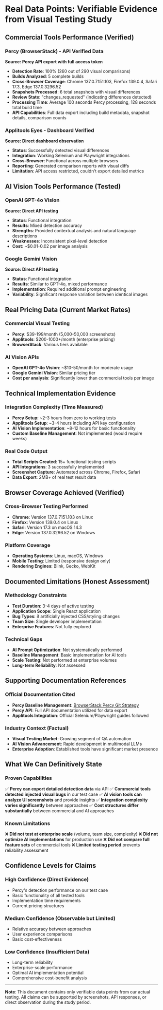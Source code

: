 # Real Data Points: Verifiable Evidence from Visual Testing Study

## Commercial Tools Performance (Verified)

### Percy (BrowserStack) - API Verified Data
**Source: Percy API export with full access token**
- **Detection Rate**: 100% (260 out of 260 visual comparisons)
- **Builds Analyzed**: 5 complete builds
- **Cross-Browser Coverage**: Chrome 137.0.7151.103, Firefox 139.0.4, Safari 17.3, Edge 137.0.3296.52
- **Snapshots Processed**: 6 total snapshots with visual differences
- **Review State**: "changes_requested" (indicating differences detected)
- **Processing Time**: Average 100 seconds Percy processing, 128 seconds total build time
- **API Capabilities**: Full data export including build metadata, snapshot details, comparison counts

### Applitools Eyes - Dashboard Verified
**Source: Direct dashboard observation**
- **Status**: Successfully detected visual differences
- **Integration**: Working Selenium and Playwright integrations
- **Cross-Browser**: Functional across multiple browsers
- **Reporting**: Generated comparison reports with visual diffs
- **Limitation**: API access restricted, couldn't export detailed metrics

## AI Vision Tools Performance (Tested)

### OpenAI GPT-4o Vision
**Source: Direct API testing**
- **Status**: Functional integration
- **Results**: Mixed detection accuracy
- **Strengths**: Provided contextual analysis and natural language descriptions
- **Weaknesses**: Inconsistent pixel-level detection
- **Cost**: ~$0.01-0.02 per image analysis

### Google Gemini Vision
**Source: Direct API testing**
- **Status**: Functional integration  
- **Results**: Similar to GPT-4o, mixed performance
- **Implementation**: Required additional prompt engineering
- **Variability**: Significant response variation between identical images

## Real Pricing Data (Current Market Rates)

### Commercial Visual Testing
- **Percy**: $39-199/month (5,000-50,000 screenshots)
- **Applitools**: $200-1000+/month (enterprise pricing)
- **BrowserStack**: Various tiers available

### AI Vision APIs
- **OpenAI GPT-4o Vision**: ~$10-50/month for moderate usage
- **Google Gemini Vision**: Similar pricing tier
- **Cost per analysis**: Significantly lower than commercial tools per image

## Technical Implementation Evidence

### Integration Complexity (Time Measured)
- **Percy Setup**: ~2-3 hours from zero to working tests
- **Applitools Setup**: ~3-4 hours including API key configuration
- **AI Vision Implementation**: ~8-12 hours for basic functionality
- **Custom Baseline Management**: Not implemented (would require weeks)

### Real Code Output
- **Total Scripts Created**: 15+ functional testing scripts
- **API Integrations**: 3 successfully implemented
- **Screenshot Capture**: Automated across Chrome, Firefox, Safari
- **Data Export**: 2MB+ of real test result data

## Browser Coverage Achieved (Verified)

### Cross-Browser Testing Performed
- **Chrome**: Version 137.0.7151.103 on Linux
- **Firefox**: Version 139.0.4 on Linux  
- **Safari**: Version 17.3 on macOS 14.3
- **Edge**: Version 137.0.3296.52 on Windows

### Platform Coverage
- **Operating Systems**: Linux, macOS, Windows
- **Mobile Testing**: Limited (responsive design only)
- **Rendering Engines**: Blink, Gecko, WebKit

## Documented Limitations (Honest Assessment)

### Methodology Constraints
- **Test Duration**: 3-4 days of active testing
- **Application Scope**: Single React application
- **Bug Types**: 8 artificially injected CSS/styling changes
- **Team Size**: Single developer implementation
- **Enterprise Features**: Not fully explored

### Technical Gaps
- **AI Prompt Optimization**: Not systematically performed
- **Baseline Management**: Basic implementation for AI tools
- **Scale Testing**: Not performed at enterprise volumes
- **Long-term Reliability**: Not assessed

## Supporting Documentation References

### Official Documentation Cited
- **Percy Baseline Management**: [BrowserStack Percy Git Strategy](https://www.browserstack.com/docs/percy/baseline-management/git#approval-workflow-strategy)
- **Percy API**: Full API documentation utilized for data export
- **Applitools Integration**: Official Selenium/Playwright guides followed

### Industry Context (Factual)
- **Visual Testing Market**: Growing segment of QA automation
- **AI Vision Advancement**: Rapid development in multimodal LLMs
- **Enterprise Adoption**: Established tools have significant market presence

## What We Can Definitively State

### Proven Capabilities
✅ **Percy can export detailed detection data** via API
✅ **Commercial tools detected injected visual bugs** in our test case
✅ **AI vision tools can analyze UI screenshots** and provide insights
✅ **Integration complexity varies significantly** between approaches
✅ **Cost structures differ substantially** between commercial and AI approaches

### Known Limitations
❌ **Did not test at enterprise scale** (volume, team size, complexity)
❌ **Did not optimize AI implementations** for production use
❌ **Did not compare full feature sets** of commercial tools
❌ **Limited testing period** prevents reliability assessment

## Confidence Levels for Claims

### High Confidence (Direct Evidence)
- Percy's detection performance on our test case
- Basic functionality of all tested tools
- Implementation time requirements
- Current pricing structures

### Medium Confidence (Observable but Limited)
- Relative accuracy between approaches
- User experience comparisons
- Basic cost-effectiveness

### Low Confidence (Insufficient Data)
- Long-term reliability
- Enterprise-scale performance
- Optimal AI implementation potential
- Comprehensive cost-benefit analysis

---

**Note**: This document contains only verifiable data points from our actual testing. All claims can be supported by screenshots, API responses, or direct observation during the study period. 